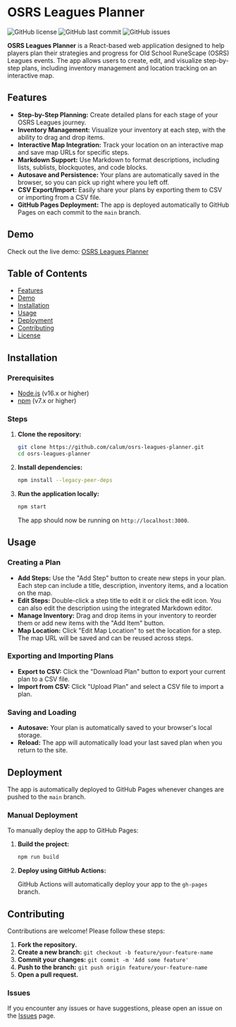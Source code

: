 # OSRS Leagues Planner

![GitHub license](https://img.shields.io/badge/license-MIT-blue.svg)
![GitHub last commit](https://img.shields.io/github/last-commit/calum/osrs-leagues-planner)
![GitHub issues](https://img.shields.io/github/issues/calum/osrs-leagues-planner)

**OSRS Leagues Planner** is a React-based web application designed to help players plan their strategies and progress for Old School RuneScape (OSRS) Leagues events. The app allows users to create, edit, and visualize step-by-step plans, including inventory management and location tracking on an interactive map.

## Features

- **Step-by-Step Planning:** Create detailed plans for each stage of your OSRS Leagues journey.
- **Inventory Management:** Visualize your inventory at each step, with the ability to drag and drop items.
- **Interactive Map Integration:** Track your location on an interactive map and save map URLs for specific steps.
- **Markdown Support:** Use Markdown to format descriptions, including lists, sublists, blockquotes, and code blocks.
- **Autosave and Persistence:** Your plans are automatically saved in the browser, so you can pick up right where you left off.
- **CSV Export/Import:** Easily share your plans by exporting them to CSV or importing from a CSV file.
- **GitHub Pages Deployment:** The app is deployed automatically to GitHub Pages on each commit to the `main` branch.

## Demo

Check out the live demo: [OSRS Leagues Planner](https://calum.github.io/osrs-leagues-planner)

## Table of Contents

- [Features](#features)
- [Demo](#demo)
- [Installation](#installation)
- [Usage](#usage)
- [Deployment](#deployment)
- [Contributing](#contributing)
- [License](#license)

## Installation

### Prerequisites

- [Node.js](https://nodejs.org/) (v16.x or higher)
- [npm](https://www.npmjs.com/) (v7.x or higher)

### Steps

1. **Clone the repository:**

   ```bash
   git clone https://github.com/calum/osrs-leagues-planner.git
   cd osrs-leagues-planner
   ```

2. **Install dependencies:**

   ```bash
   npm install --legacy-peer-deps
   ```

3. **Run the application locally:**

   ```bash
   npm start
   ```

   The app should now be running on `http://localhost:3000`.

## Usage

### Creating a Plan

- **Add Steps:** Use the "Add Step" button to create new steps in your plan. Each step can include a title, description, inventory items, and a location on the map.
- **Edit Steps:** Double-click a step title to edit it or click the edit icon. You can also edit the description using the integrated Markdown editor.
- **Manage Inventory:** Drag and drop items in your inventory to reorder them or add new items with the "Add Item" button.
- **Map Location:** Click "Edit Map Location" to set the location for a step. The map URL will be saved and can be reused across steps.

### Exporting and Importing Plans

- **Export to CSV:** Click the "Download Plan" button to export your current plan to a CSV file.
- **Import from CSV:** Click "Upload Plan" and select a CSV file to import a plan.

### Saving and Loading

- **Autosave:** Your plan is automatically saved to your browser's local storage.
- **Reload:** The app will automatically load your last saved plan when you return to the site.

## Deployment

The app is automatically deployed to GitHub Pages whenever changes are pushed to the `main` branch.

### Manual Deployment

To manually deploy the app to GitHub Pages:

1. **Build the project:**

   ```bash
   npm run build
   ```

2. **Deploy using GitHub Actions:**

   GitHub Actions will automatically deploy your app to the `gh-pages` branch.

## Contributing

Contributions are welcome! Please follow these steps:

1. **Fork the repository.**
2. **Create a new branch:** `git checkout -b feature/your-feature-name`
3. **Commit your changes:** `git commit -m 'Add some feature'`
4. **Push to the branch:** `git push origin feature/your-feature-name`
5. **Open a pull request.**

### Issues

If you encounter any issues or have suggestions, please open an issue on the [Issues](https://github.com/calum/osrs-leagues-planner/issues) page.
